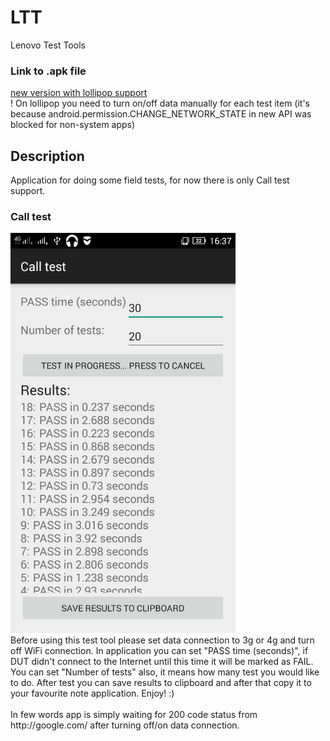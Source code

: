 # LTT
Lenovo Test Tools

<h3>Link to .apk file</h3>
<a href="https://onedrive.live.com/redir?resid=4E4659BC89F6BE5C!248&authkey=!AMyk1eomhFOs7WY&ithint=file%2capk">new version with lollipop support</a>
<br>! On lollipop you need to turn on/off data manually for each test item (it's because android.permission.CHANGE_NETWORK_STATE in new API was blocked for non-system apps)


<h2>Description</h2>
Application for doing some field tests, for now there is only Call test support.

<h3>Call test</h3>
<img src="https://github.com/trzye/LTT/blob/master/calltest_new.jpeg" height="640" width="360"><br>
Before using this test tool please set data connection to 3g or 4g and turn off WiFi connection.
In application you can set "PASS time (seconds)", if DUT didn't connect to the Internet until this time it will be marked as FAIL.
You can set "Number of tests" also, it means how many test you would like to do.
After test you can save results to clipboard and after that copy it to your favourite note application. Enjoy! :) <br><br>
In few words app is simply waiting for 200 code status from http://google.com/ after turning off/on data connection.
